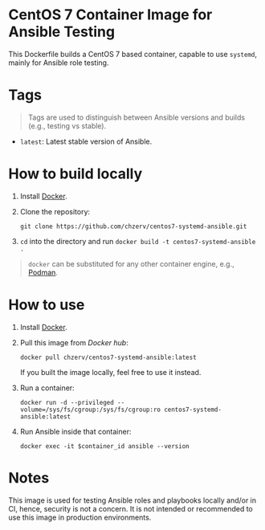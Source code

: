 # CentOS 7 Container Image for Ansible Testing

This Dockerfile builds a CentOS 7 based container, capable to use `systemd`, mainly for Ansible role testing.

# Tags

> Tags are used to distinguish between Ansible versions and builds (e.g., testing vs stable).

- `latest`: Latest stable version of Ansible.

# How to build locally

1. Install [Docker](https://docs.docker.com/engine/install/).
2. Clone the repository: 

   ```shell
   git clone https://github.com/chzerv/centos7-systemd-ansible.git
   ```
3. `cd` into the directory and run `docker build -t centos7-systemd-ansible .`

> `docker` can be substituted for any other container engine, e.g., [Podman](https://podman.io/getting-started/installation.html).

# How to use

1. Install [Docker](https://docs.docker.com/engine/install/).

2. Pull this image from _Docker hub_: 

    ```shell
    docker pull chzerv/centos7-systemd-ansible:latest
    ``` 
    If you built the image locally, feel free to use it instead.

3. Run a container:

   ```shell
   docker run -d --privileged --volume=/sys/fs/cgroup:/sys/fs/cgroup:ro centos7-systemd-ansible:latest
   ```

4. Run Ansible inside that container:

   ```shell
   docker exec -it $container_id ansible --version
   ```

# Notes

This image is used for testing Ansible roles and playbooks locally and/or in CI, hence, security is not
a concern. It is not intended or recommended to use this image in production environments.
